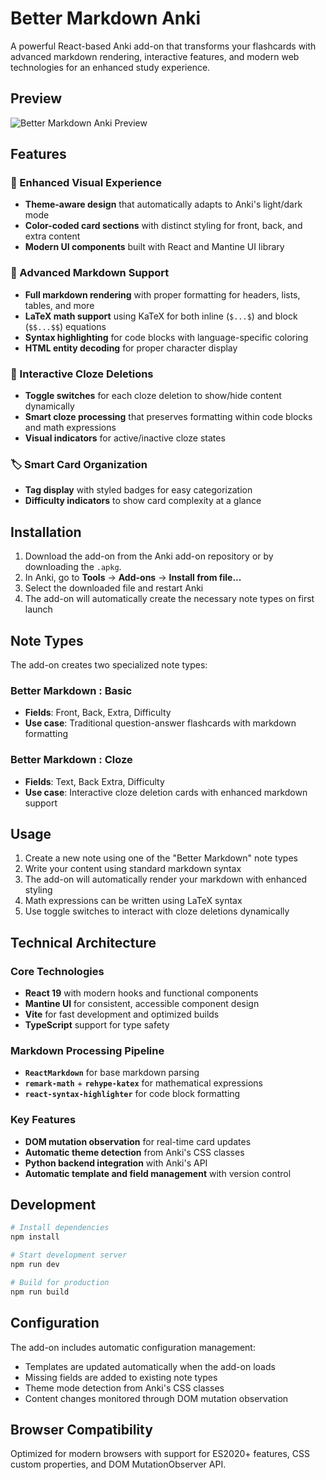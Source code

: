 # Better Markdown Anki

A powerful React-based Anki add-on that transforms your flashcards with advanced markdown rendering, interactive features, and modern web technologies for an enhanced study experience.

## Preview

![Better Markdown Anki Preview](https://raw.githubusercontent.com/alexthillen/better-markdown-anki/refs/heads/main/.github/assets/better-markdown-anki-example.gif)

## Features

### 🎨 Enhanced Visual Experience
- **Theme-aware design** that automatically adapts to Anki's light/dark mode
- **Color-coded card sections** with distinct styling for front, back, and extra content
- **Modern UI components** built with React and Mantine UI library

### 📝 Advanced Markdown Support
- **Full markdown rendering** with proper formatting for headers, lists, tables, and more
- **LaTeX math support** using KaTeX for both inline (`$...$`) and block (`$$...$$`) equations
- **Syntax highlighting** for code blocks with language-specific coloring
- **HTML entity decoding** for proper character display

### 🔄 Interactive Cloze Deletions
- **Toggle switches** for each cloze deletion to show/hide content dynamically
- **Smart cloze processing** that preserves formatting within code blocks and math expressions
- **Visual indicators** for active/inactive cloze states

### 🏷️ Smart Card Organization
- **Tag display** with styled badges for easy categorization
- **Difficulty indicators** to show card complexity at a glance

## Installation

1. Download the add-on from the Anki add-on repository or by downloading the `.apkg`.
2. In Anki, go to **Tools** → **Add-ons** → **Install from file...**
3. Select the downloaded file and restart Anki
4. The add-on will automatically create the necessary note types on first launch

## Note Types

The add-on creates two specialized note types:

### Better Markdown : Basic
- **Fields**: Front, Back, Extra, Difficulty
- **Use case**: Traditional question-answer flashcards with markdown formatting

### Better Markdown : Cloze
- **Fields**: Text, Back Extra, Difficulty  
- **Use case**: Interactive cloze deletion cards with enhanced markdown support

## Usage

1. Create a new note using one of the "Better Markdown" note types
2. Write your content using standard markdown syntax
3. The add-on will automatically render your markdown with enhanced styling
4. Math expressions can be written using LaTeX syntax
5. Use toggle switches to interact with cloze deletions dynamically

## Technical Architecture

### Core Technologies
- **React 19** with modern hooks and functional components
- **Mantine UI** for consistent, accessible component design
- **Vite** for fast development and optimized builds
- **TypeScript** support for type safety

### Markdown Processing Pipeline
- **`ReactMarkdown`** for base markdown parsing
- **`remark-math`** + **`rehype-katex`** for mathematical expressions
- **`react-syntax-highlighter`** for code block formatting

### Key Features
- **DOM mutation observation** for real-time card updates
- **Automatic theme detection** from Anki's CSS classes
- **Python backend integration** with Anki's API
- **Automatic template and field management** with version control

## Development

```bash
# Install dependencies
npm install

# Start development server
npm run dev

# Build for production
npm run build
```

## Configuration

The add-on includes automatic configuration management:
- Templates are updated automatically when the add-on loads
- Missing fields are added to existing note types
- Theme mode detection from Anki's CSS classes
- Content changes monitored through DOM mutation observation

## Browser Compatibility

Optimized for modern browsers with support for ES2020+ features, CSS custom properties, and DOM MutationObserver API.

